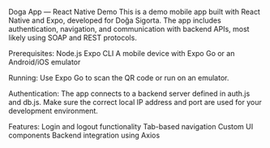 Doga App — React Native Demo
This is a demo mobile app built with React Native and Expo, developed for Doğa Sigorta. The app includes authentication, navigation, and communication with backend APIs, most likely using SOAP and REST protocols.

Prerequisites:
Node.js
Expo CLI
A mobile device with Expo Go or an Android/iOS emulator

Running:
Use Expo Go to scan the QR code or run on an emulator.

Authentication:
The app connects to a backend server defined in auth.js and db.js. Make sure the correct local IP address and port are used for your development environment.

Features:
Login and logout functionality
Tab-based navigation
Custom UI components
Backend integration using Axios

